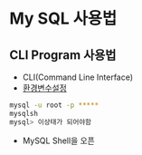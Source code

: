 # My SQL 사용법
## CLI Program 사용법
- CLI(Command Line Interface)
- [환경변수설정](https://dog-developers.tistory.com/21)
```bash
mysql -u root -p *****
mysqlsh
mysql> 이상태가 되어야함
```
- MySQL Shell을 오픈
```sql

```